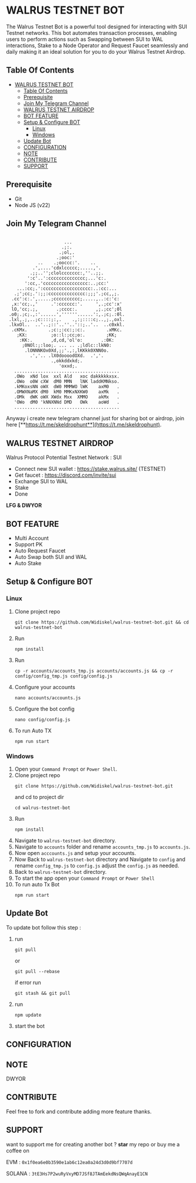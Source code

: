 # WALRUS TESTNET BOT
The Walrus Testnet Bot is a powerful tool designed for interacting with SUI Testnet networks. This bot automates transaction processes, enabling users to perform actions such as Swapping between SUI to WAL interactions, Stake to a Node Operator and Request Faucet seamlessly and daily making it an ideal solution for you to do your Walrus Testnet Airdrop.

## Table Of Contents
- [WALRUS TESTNET BOT](#walrus-testnet-bot)
  - [Table Of Contents](#table-of-contents)
  - [Prerequisite](#prerequisite)
  - [Join My Telegram Channel](#join-my-telegram-channel)
  - [WALRUS TESTNET AIRDROP](#walrus-testnet-airdrop)
  - [BOT FEATURE](#bot-feature)
  - [Setup \& Configure BOT](#setup--configure-bot)
    - [Linux](#linux)
    - [Windows](#windows)
  - [Update Bot](#update-bot)
  - [CONFIGURATION](#configuration)
  - [NOTE](#note)
  - [CONTRIBUTE](#contribute)
  - [SUPPORT](#support)

## Prerequisite
- Git
- Node JS (v22)

## Join My Telegram Channel
```
                                                          
                      ...                                 
                     .;:.                                 
                    .;ol,.                                
                   .;ooc:'                                
            ..    .;ooccc:'.    ..                        
          .',....'cdxlccccc;.....,'.                      
         .;;..'';clolccccccc:,''..;;.                     
        ':c'..':cccccccccccccc;...'c:.                    
       ':cc,.'ccccccccccccccccc:..;cc:'                   
    ...:cc;.':cccccccccccccccccc:..:cc:...                
   .;';cc;.':;;:cccccccccccccc:;;;'.;cc,,;.               
  .cc':c:.',.....;cccccccccc;.....,..:c:'c:               
  ,x:'cc;.,'     .':cccccc:'.     ',.;cc':x'              
  lO,'cc;.;,       .;cccc:.       ,;.;cc';0l              
 .o0;.;c;.,:'......',''''''......':,.;c;.:0l.             
 .lxl,.;,..;c::::;:,.    .,:;::::c;..,;.,oxl.             
 .lkxOl..  ..'..;::'..''..'::;..'..  ..c0xkl.             
  .cKMx.        .;c:;:cc:;:c:.        .xMKc.              
    ;KX:         ;o::l:;cc;o:.        ;KK;                
     :KK:.       ,d,cd,'ol'o:       .:0K:                 
      ;0NOl:;:loo;. ... .. .;ldlc::lkN0:                  
       .lONNNKOx0Xd,;;'.,:,lKKkk0XNN0o.                   
         .','.. .lX0doooodOXd.  .','.                     
                 .,okkddxkd;.                             
                    'oxxd;.                               
   ........................................                              
   .OWo  xNd lox  xxl Ald   xoc dakkkkkxsx.              
   .OWo  o0W cXW  dM0 MMN   lNK laddKMNkso.               
   .kMKoxsNN oWX  dW0 MMMWO lWK    axM0   .                
   .OMWXNaMX dM0  kM0 MMKxNXKW0    axMk   .                 
   .OMk  dWK oWX XWdx Mxx  XMMO    akMx   .                 
   'OWo  dM0 'kNNXNNd DMD   OWk    aoWd   .                 
   ........................................

```                                           

Anyway i create new telegram channel just for sharing bot or airdrop, join here
[**https://t.me/skeldrophunt**](https://t.me/skeldrophunt).

## WALRUS TESTNET AIRDROP
Walrus Protocol Potential Testnet
Network : SUI

- Connect new SUI wallet : https://stake.walrus.site/ (TESTNET) 
- Get faucet : https://discord.com/invite/sui
- Exchange SUI to WAL
- Stake 
- Done

**LFG & DWYOR**

## BOT FEATURE
- Multi Account 
- Support PK
- Auto Request Faucet
- Auto Swap both SUI and WAL
- Auto Stake


## Setup & Configure BOT

### Linux
1. Clone project repo
   ```
   git clone https://github.com/Widiskel/walrus-testnet-bot.git && cd walrus-testnet-bot
   ```
2. Run
   ```
   npm install
   ```
3. Run
   ```
   cp -r accounts/accounts_tmp.js accounts/accounts.js && cp -r config/config_tmp.js config/config.js
   ```
4. Configure your accounts
   ```
   nano accounts/accounts.js
   ```
5. Configure the bot config
    ```
   nano config/config.js
    ```
6. To run Auto TX
   ```
   npm run start
   ```
   
### Windows
1. Open your `Command Prompt` or `Power Shell`.
2. Clone project repo
   ```
   git clone https://github.com/Widiskel/walrus-testnet-bot.git
   ```
   and cd to project dir
   ```
   cd walrus-testnet-bot
   ```
3. Run 
   ```
   npm install
   ```
5. Navigate to `walrus-testnet-bot` directory. 
6. Navigate to `accounts` folder and rename `accounts_tmp.js` to `accounts.js`.
7. Now open `acccounts.js` and setup your accounts. 
8. Now Back to `walrus-testnet-bot` directory and Navigate to `config` and rename `config_tmp.js` to `config.js` adjust the `config.js` as needed.
9.  Back to `walrus-testnet-bot` directory.
10. To start the app open your `Command Prompt` or `Power Shell`
11. To run auto Tx Bot
    ```
    npm run start
    ```

## Update Bot

To update bot follow this step :
1. run
   ```
   git pull
   ```
   or
   ```
   git pull --rebase
   ```
   if error run
   ```
   git stash && git pull
   ```
2. run
   ```
   npm update
   ```
2. start the bot


## CONFIGURATION

## NOTE
DWYOR

## CONTRIBUTE

Feel free to fork and contribute adding more feature thanks.

## SUPPORT

want to support me for creating another bot ?
**star** my repo or buy me a coffee on

EVM : `0x1f0ea6e0b3590e1ab6c12ea0a24d3d0d9bf7707d`

SOLANA : `3tE3Hs7P2wuRyVxyMD7JSf8JTAmEekdNsQWqAnayE1CN`
